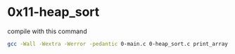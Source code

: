 # 0x11-heap_sort


compile with this command

```bash
gcc -Wall -Wextra -Werror -pedantic 0-main.c 0-heap_sort.c print_array.c -o 0-heap
```

